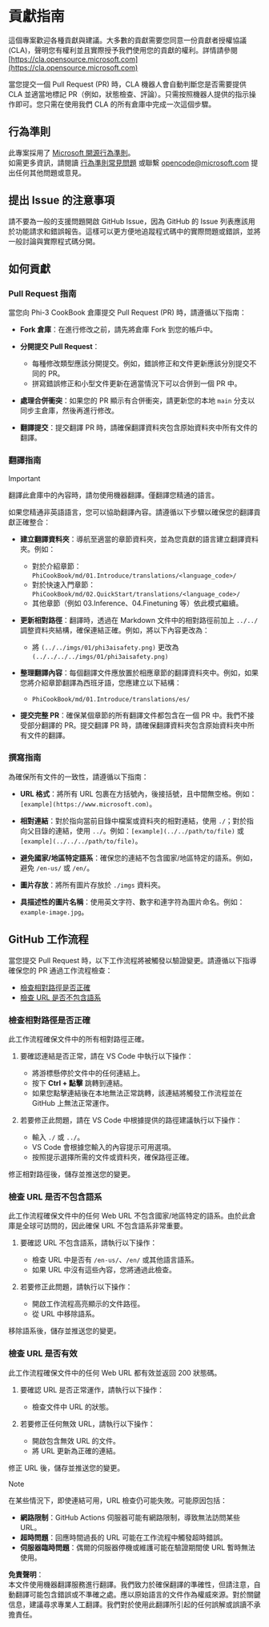 # 貢獻指南

這個專案歡迎各種貢獻與建議。大多數的貢獻需要您同意一份貢獻者授權協議 (CLA)，聲明您有權利並且實際授予我們使用您的貢獻的權利。詳情請參閱 [https://cla.opensource.microsoft.com](https://cla.opensource.microsoft.com)

當您提交一個 Pull Request (PR) 時，CLA 機器人會自動判斷您是否需要提供 CLA 並適當地標記 PR（例如，狀態檢查、評論）。只需按照機器人提供的指示操作即可。您只需在使用我們 CLA 的所有倉庫中完成一次這個步驟。

## 行為準則

此專案採用了 [Microsoft 開源行為準則](https://opensource.microsoft.com/codeofconduct/)。  
如需更多資訊，請閱讀 [行為準則常見問題](https://opensource.microsoft.com/codeofconduct/faq/) 或聯繫 [opencode@microsoft.com](mailto:opencode@microsoft.com) 提出任何其他問題或意見。

## 提出 Issue 的注意事項

請不要為一般的支援問題開啟 GitHub Issue，因為 GitHub 的 Issue 列表應該用於功能請求和錯誤報告。這樣可以更方便地追蹤程式碼中的實際問題或錯誤，並將一般討論與實際程式碼分開。

## 如何貢獻

### Pull Request 指南

當您向 Phi-3 CookBook 倉庫提交 Pull Request (PR) 時，請遵循以下指南：

- **Fork 倉庫**：在進行修改之前，請先將倉庫 Fork 到您的帳戶中。

- **分開提交 Pull Request**：
  - 每種修改類型應該分開提交。例如，錯誤修正和文件更新應該分別提交不同的 PR。
  - 拼寫錯誤修正和小型文件更新在適當情況下可以合併到一個 PR 中。

- **處理合併衝突**：如果您的 PR 顯示有合併衝突，請更新您的本地 `main` 分支以同步主倉庫，然後再進行修改。

- **翻譯提交**：提交翻譯 PR 時，請確保翻譯資料夾包含原始資料夾中所有文件的翻譯。

### 翻譯指南

> [!IMPORTANT]
>
> 翻譯此倉庫中的內容時，請勿使用機器翻譯。僅翻譯您精通的語言。

如果您精通非英語語言，您可以協助翻譯內容。請遵循以下步驟以確保您的翻譯貢獻正確整合：

- **建立翻譯資料夾**：導航至適當的章節資料夾，並為您貢獻的語言建立翻譯資料夾。例如：
  - 對於介紹章節：`PhiCookBook/md/01.Introduce/translations/<language_code>/`
  - 對於快速入門章節：`PhiCookBook/md/02.QuickStart/translations/<language_code>/`
  - 其他章節（例如 03.Inference、04.Finetuning 等）依此模式繼續。

- **更新相對路徑**：翻譯時，透過在 Markdown 文件中的相對路徑前加上 `../../` 調整資料夾結構，確保連結正確。例如，將以下內容更改為：
  - 將 `(../../imgs/01/phi3aisafety.png)` 更改為 `(../../../../imgs/01/phi3aisafety.png)`

- **整理翻譯內容**：每個翻譯文件應放置於相應章節的翻譯資料夾中。例如，如果您將介紹章節翻譯為西班牙語，您應建立以下結構：
  - `PhiCookBook/md/01.Introduce/translations/es/`

- **提交完整 PR**：確保某個章節的所有翻譯文件都包含在一個 PR 中。我們不接受部分翻譯的 PR。提交翻譯 PR 時，請確保翻譯資料夾包含原始資料夾中所有文件的翻譯。

### 撰寫指南

為確保所有文件的一致性，請遵循以下指南：

- **URL 格式**：將所有 URL 包裹在方括號內，後接括號，且中間無空格。例如：`[example](https://www.microsoft.com)`。

- **相對連結**：對於指向當前目錄中檔案或資料夾的相對連結，使用 `./`；對於指向父目錄的連結，使用 `../`。例如：`[example](../../path/to/file)` 或 `[example](../../../path/to/file)`。

- **避免國家/地區特定語系**：確保您的連結不包含國家/地區特定的語系。例如，避免 `/en-us/` 或 `/en/`。

- **圖片存放**：將所有圖片存放於 `./imgs` 資料夾。

- **具描述性的圖片名稱**：使用英文字符、數字和連字符為圖片命名。例如：`example-image.jpg`。

## GitHub 工作流程

當您提交 Pull Request 時，以下工作流程將被觸發以驗證變更。請遵循以下指導確保您的 PR 通過工作流程檢查：

- [檢查相對路徑是否正確](../..)
- [檢查 URL 是否不包含語系](../..)

### 檢查相對路徑是否正確

此工作流程確保文件中的所有相對路徑正確。

1. 要確認連結是否正常，請在 VS Code 中執行以下操作：
    - 將游標懸停於文件中的任何連結上。
    - 按下 **Ctrl + 點擊** 跳轉到連結。
    - 如果您點擊連結後在本地無法正常跳轉，該連結將觸發工作流程並在 GitHub 上無法正常運作。

1. 若要修正此問題，請在 VS Code 中根據提供的路徑建議執行以下操作：
    - 輸入 `./` 或 `../`。
    - VS Code 會根據您輸入的內容提示可用選項。
    - 按照提示選擇所需的文件或資料夾，確保路徑正確。

修正相對路徑後，儲存並推送您的變更。

### 檢查 URL 是否不包含語系

此工作流程確保文件中的任何 Web URL 不包含國家/地區特定的語系。由於此倉庫是全球可訪問的，因此確保 URL 不包含語系非常重要。

1. 要確認 URL 不包含語系，請執行以下操作：

    - 檢查 URL 中是否有 `/en-us/`、`/en/` 或其他語言語系。
    - 如果 URL 中沒有這些內容，您將通過此檢查。

1. 若要修正此問題，請執行以下操作：
    - 開啟工作流程高亮顯示的文件路徑。
    - 從 URL 中移除語系。

移除語系後，儲存並推送您的變更。

### 檢查 URL 是否有效

此工作流程確保文件中的任何 Web URL 都有效並返回 200 狀態碼。

1. 要確認 URL 是否正常運作，請執行以下操作：
    - 檢查文件中 URL 的狀態。

2. 若要修正任何無效 URL，請執行以下操作：
    - 開啟包含無效 URL 的文件。
    - 將 URL 更新為正確的連結。

修正 URL 後，儲存並推送您的變更。

> [!NOTE]
>
> 在某些情況下，即使連結可用，URL 檢查仍可能失敗。可能原因包括：
>
> - **網路限制**：GitHub Actions 伺服器可能有網路限制，導致無法訪問某些 URL。
> - **超時問題**：回應時間過長的 URL 可能在工作流程中觸發超時錯誤。
> - **伺服器臨時問題**：偶爾的伺服器停機或維護可能在驗證期間使 URL 暫時無法使用。

**免責聲明**：  
本文件使用機器翻譯服務進行翻譯。我們致力於確保翻譯的準確性，但請注意，自動翻譯可能包含錯誤或不準確之處。應以原始語言的文件作為權威來源。對於關鍵信息，建議尋求專業人工翻譯。我們對於使用此翻譯所引起的任何誤解或誤讀不承擔責任。